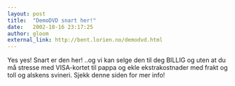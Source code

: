 ```yaml
---
layout: post
title:  "DemoDVD snart her!"
date:   2002-10-16 23:17:25
author: gloom
external_link: http://bent.lorien.no/demodvd.html
---
```

Yes yes! Snart er den her! ..og vi kan selge den til deg BILLIG og uten
at du må stresse med VISA-kortet til pappa og ekle ekstrakostnader med
frakt og toll og alskens svineri. Sjekk denne siden for mer info!

